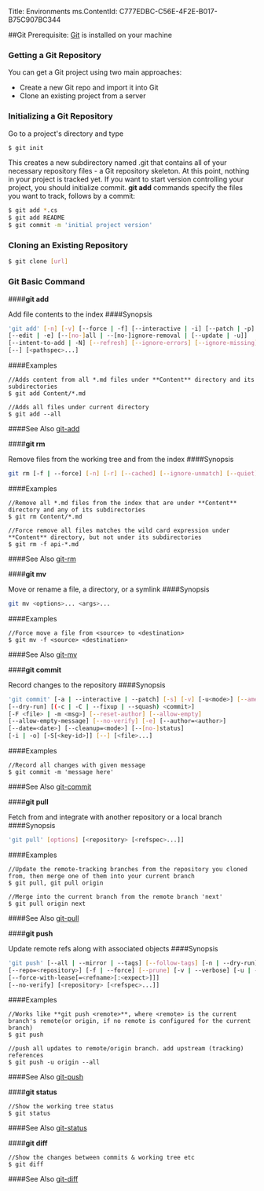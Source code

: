 Title: Environments
ms.ContentId: C777EDBC-C56E-4F2E-B017-B75C907BC344

##Git
Prerequisite: [Git](http://msysgit.github.io/) is installed on your machine

### Getting a Git Repository
You can get a Git project using two main approaches:

* Create a new Git repo and import it into Git
* Clone an existing project from a server

### Initializing a Git Repository 
Go to a project's directory and type
```bash
$ git init
```
This creates a new subdirectory named .git that contains all of your necessary repository files - a Git repository skeleton. At this point, nothing in your project is tracked yet.
If you want to start version controlling your project, you should initialize commit. **git add** commands specify the files you want to track, follows by a commit:
```bash
$ git add *.cs
$ git add README
$ git commit -m 'initial project version'
```

### Cloning an Existing Repository
```bash
$ git clone [url]
```

### Git Basic Command
####**git add**

Add file contents to the index
####Synopsis
```bash
'git add' [-n] [-v] [--force | -f] [--interactive | -i] [--patch | -p]
[--edit | -e] [--[no-]all | --[no-]ignore-removal | [--update | -u]]
[--intent-to-add | -N] [--refresh] [--ignore-errors] [--ignore-missing]
[--] [<pathspec>...]
```
####Examples
```
//Adds content from all *.md files under **Content** directory and its subdirectories
$ git add Content/*.md

//Adds all files under current directory
$ git add --all
```
####See Also
[git-add](http://git-scm.com/docs/git-add/)

####**git rm**

Remove files from the working tree and from the index
####Synopsis
```bash
git rm [-f | --force] [-n] [-r] [--cached] [--ignore-unmatch] [--quiet] [--] <file>...
```
####Examples
```
//Remove all *.md files from the index that are under **Content** directory and any of its subdirectories
$ git rm Content/*.md

//Force remove all files matches the wild card expression under **Content** directory, but not under its subdirectories
$ git rm -f api-*.md
```
####See Also
[git-rm](http://git-scm.com/docs/git-rm/)

####**git mv**

Move or rename a file, a directory, or a symlink
####Synopsis
```bash
git mv <options>... <args>...
```
####Examples
```
//Force move a file from <source> to <destination>
$ git mv -f <source> <destination>
```
####See Also
[git-mv](http://git-scm.com/docs/git-mv/)

####**git commit**

Record changes to the repository
####Synopsis
```bash
'git commit' [-a | --interactive | --patch] [-s] [-v] [-u<mode>] [--amend]
[--dry-run] [(-c | -C | --fixup | --squash) <commit>]
[-F <file> | -m <msg>] [--reset-author] [--allow-empty]
[--allow-empty-message] [--no-verify] [-e] [--author=<author>]
[--date=<date>] [--cleanup=<mode>] [--[no-]status]
[-i | -o] [-S[<key-id>]] [--] [<file>...]
```
####Examples
```
//Record all changes with given message
$ git commit -m 'message here'
```
####See Also
[git-commit](http://git-scm.com/docs/git-commit/)

####**git pull**

Fetch from and integrate with another repository or a local branch
####Synopsis
```bash
'git pull' [options] [<repository> [<refspec>...]]
```
####Examples
```
//Update the remote-tracking branches from the repository you cloned from, then merge one of them into your current branch 
$ git pull, git pull origin

//Merge into the current branch from the remote branch 'next'
$ git pull origin next
```
####See Also
[git-pull](http://git-scm.com/docs/git-pull/)

####**git push**

Update remote refs along with associated objects
####Synopsis
```bash
'git push' [--all | --mirror | --tags] [--follow-tags] [-n | --dry-run] [--receive-pack=<git-receive-pack>]
[--repo=<repository>] [-f | --force] [--prune] [-v | --verbose] [-u | --set-upstream]
[--force-with-lease[=<refname>[:<expect>]]]
[--no-verify] [<repository> [<refspec>...]]
```
####Examples
```
//Works like **git push <remote>**, where <remote> is the current branch's remote(or origin, if no remote is configured for the current branch)
$ git push

//push all updates to remote/origin branch. add upstream (tracking) references
$ git push -u origin --all
```
####See Also
[git-push](http://git-scm.com/docs/git-push/)

####**git status**
```
//Show the working tree status
$ git status
```
####See Also
[git-status](http://git-scm.com/docs/git-status/)

####**git diff**
```
//Show the changes between commits & working tree etc
$ git diff
```
####See Also
[git-diff](http://git-scm.com/docs/git-diff/)

